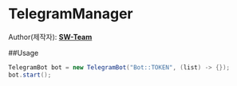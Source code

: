 # TelegramManager
  
Author(제작자): **[SW-Team](https://github.com/SW-Team)**
  
##Usage
```java
TelegramBot bot = new TelegramBot("Bot::TOKEN", (list) -> {});
bot.start();
```